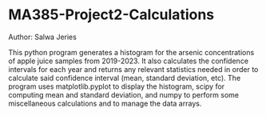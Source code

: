 # MA385-Project2-Calculations

Author: Salwa Jeries

This python program generates a histogram for the arsenic concentrations of apple juice samples from 2019-2023. It also calculates the confidence intervals for each year and returns any relevant statistics needed in order to calculate said confidence interval (mean, standard deviation, etc). The program uses matplotlib.pyplot to display the histogram, scipy for computing mean and standard deviation, and numpy to perform some miscellaneous calculations and to manage the data arrays.
